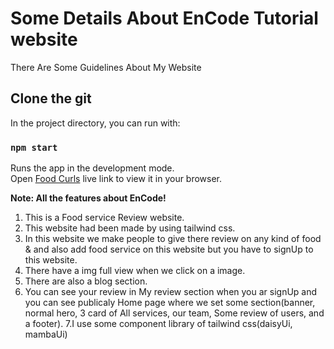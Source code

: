 # Some Details About EnCode Tutorial website

There Are Some Guidelines About My Website

## Clone the git

In the project directory, you can run with:

### `npm start`

Runs the app in the development mode.\
Open [Food Curls](https://food-curls.web.app/) live link to view it in your browser.

**Note: All the features about EnCode!**

1. This is a Food service Review website.
2. This website had been made by using tailwind css.
3. In this website we make people to give there review on any kind of food & and also add food service on this website but you have to signUp to this website.
4. There have a img full view when we click on a image.
5. There are also a blog section.
6. You can see your review in My review section when you ar signUp and you can see publicaly Home page where we set some section(banner, normal hero, 3 card of All services, our team, Some review of users, and a footer).
   7.I use some component library of tailwind css(daisyUi, mambaUi)
